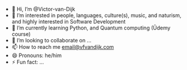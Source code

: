 - 👋 Hi, I’m @Victor-van-Dijk
- 👀 I’m interested in people, languages, culture(s), music, and naturism, and highly interested in Software Development
- 🌱 I’m currently learning Python, and Quantum computing (Ûdemy course)
- 💞️ I’m looking to collaborate on ...
- 📫 How to reach me email@vfvandijk.com
- 😄 Pronouns: he/him
- ⚡ Fun fact: ...

<!---
Victor-van-Dijk/Victor-van-Dijk is a ✨ special ✨ repository because its `README.md` (this file) appears on your GitHub profile.
You can click the Preview link to take a look at your changes.
--->
